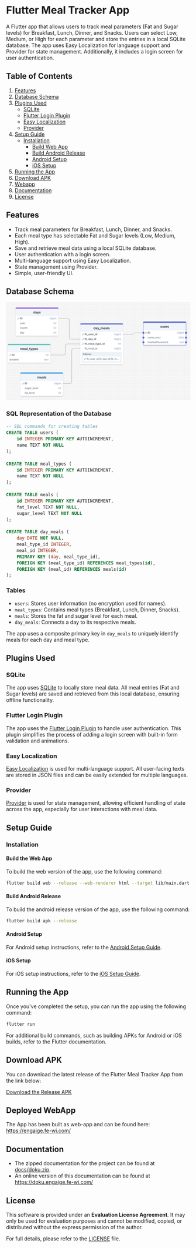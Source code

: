 
# Flutter Meal Tracker App

A Flutter app that allows users to track meal parameters (Fat and Sugar levels) for Breakfast, Lunch, Dinner, and Snacks. Users can select Low, Medium, or High for each parameter and store the entries in a local SQLite database. The app uses Easy Localization for language support and Provider for state management. Additionally, it includes a login screen for user authentication.

## Table of Contents
1. [Features](#features)
2. [Database Schema](#database-schema)
3. [Plugins Used](#plugins-used)
    - [SQLite](#sqlite)
    - [Flutter Login Plugin](#flutter-login-plugin)
    - [Easy Localization](#easy-localization)
    - [Provider](#provider)
4. [Setup Guide](#setup-guide)
    - [Installation](#installation)
        - [Build Web App](#build-the-web-app)
        - [Build Android Release](#build-android-release)
        - [Android Setup](docs/guides/README_Debug_Android_Flutter.md)
        - [iOS Setup](docs/guides/README_Debug_iOS_Flutter.md)
5. [Running the App](#running-the-app)
6. [Download APK](#download-apk)
7. [Webapp](#deployed-webapp)
8. [Documentation](#documentation)
9. [License](#license)

## Features

- Track meal parameters for Breakfast, Lunch, Dinner, and Snacks.
- Each meal type has selectable Fat and Sugar levels (Low, Medium, High).
- Save and retrieve meal data using a local SQLite database.
- User authentication with a login screen.
- Multi-language support using Easy Localization.
- State management using Provider.
- Simple, user-friendly UI.

## Database Schema
![Database Schema](docs/images/database_scheme.png)

### SQL Representation of the Database

```sql
-- SQL commands for creating tables
CREATE TABLE users (
    id INTEGER PRIMARY KEY AUTOINCREMENT,
    name TEXT NOT NULL
);

CREATE TABLE meal_types (
    id INTEGER PRIMARY KEY AUTOINCREMENT,
    name TEXT NOT NULL
);

CREATE TABLE meals (
    id INTEGER PRIMARY KEY AUTOINCREMENT,
    fat_level TEXT NOT NULL,
    sugar_level TEXT NOT NULL
);

CREATE TABLE day_meals (
    day DATE NOT NULL,
    meal_type_id INTEGER,
    meal_id INTEGER,
    PRIMARY KEY (day, meal_type_id),
    FOREIGN KEY (meal_type_id) REFERENCES meal_types(id),
    FOREIGN KEY (meal_id) REFERENCES meals(id)
);
```

### Tables

- `users`: Stores user information (no encryption used for names).
- `meal_types`: Contains meal types (Breakfast, Lunch, Dinner, Snacks).
- `meals`: Stores the fat and sugar level for each meal.
- `day_meals`: Connects a day to its respective meals.

The app uses a composite primary key in `day_meals` to uniquely identify meals for each day and meal type.

## Plugins Used

### SQLite
The app uses [SQLite](https://pub.dev/packages/sqflite) to locally store meal data. All meal entries (Fat and Sugar levels) are saved and retrieved from this local database, ensuring offline functionality.

### Flutter Login Plugin
The app uses the [Flutter Login Plugin](https://pub.dev/packages/flutter_login) to handle user authentication. This plugin simplifies the process of adding a login screen with built-in form validation and animations.

### Easy Localization
[Easy Localization](https://pub.dev/packages/easy_localization) is used for multi-language support. All user-facing texts are stored in JSON files and can be easily extended for multiple languages.

### Provider
[Provider](https://pub.dev/packages/provider) is used for state management, allowing efficient handling of state across the app, especially for user interactions with meal data.

## Setup Guide

### Installation

#### Build the Web App

To build the web version of the app, use the following command:

```bash
flutter build web --release --web-renderer html --target lib/main.dart
```


#### Build Android Release

To build the android release version of the app, use the following command:

```bash
flutter build apk --release
```


#### Android Setup

For Android setup instructions, refer to the [Android Setup Guide](docs/guides/README_Debug_Android_Flutter.md).

#### iOS Setup

For iOS setup instructions, refer to the [iOS Setup Guide](docs/guides/README_Debug_iOS_Flutter.md).

## Running the App

Once you've completed the setup, you can run the app using the following command:

```bash
flutter run
```

For additional build commands, such as building APKs for Android or iOS builds, refer to the Flutter documentation.

## Download APK

You can download the latest release of the Flutter Meal Tracker App from the link below:

[Download the Release APK](https://github.com/Sokrates1989/flutter_engaige_meal_tracker_demo/releases)

## Deployed WebApp

The App has been built as web-app and can be found here: https://engaige.fe-wi.com/

## Documentation

- The zipped documentation for the project can be found at [docs/doku.zip](docs/doku.zip).
- An online version of this documentation can be found at https://doku.engaige.fe-wi.com/

## License

This software is provided under an **Evaluation License Agreement**. It may only be used for evaluation purposes and cannot be modified, copied, or distributed without the express permission of the author.

For full details, please refer to the [LICENSE](./LICENSE) file.
